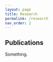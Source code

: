 ```yaml
---
layout: page
title: Research
permalink: /research
nav_order: 2
---
```


## Publications

<div>
  Something.
</div>


<!-- ## Working papers & work in progress

<div id="research">
<ul class="ul-research">
  {% assign research_sorted = site.research | sort:"pubdate" | reverse %}
  {% for item in research_sorted %}{% if item.pubstatus == 'wp' %}
    <li>
      <b><a href="{{ item.url }}">{{ item.title }}</a></b>
      {{ item.journal }}
      {% if item.coauthors %}
        <br/><b>with
        {% assign coauthors = item.coauthors | join: ',' | strip | split: ', ' %}
        {% for author in coauthors %}
          {{ author }}{% if forloop.rindex0 > 1 %},{% elsif forloop.rindex0 == 1 %} and{% endif %}
        {% endfor %}
        </b>
      {% endif %}
      <br/>{{ item.abstract }}
    </li>
    {% endif %}
  {% endfor %}
</ul>
</div> -->